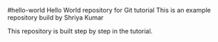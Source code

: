 #hello-world
Hello World repository for Git tutorial
This is an example repository build by Shriya Kumar

This repository is built step by step in the tutorial.